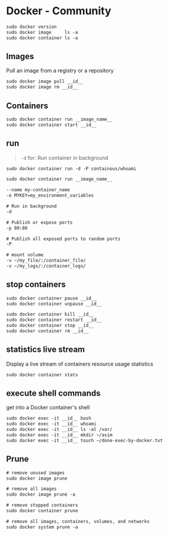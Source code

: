 # Docker - Community

```txt
sudo docker version
sudo docker image     ls -a
sudo docker container ls -a
```


## Images
Pull an image from a registry or a repository
```txt
sudo docker image pull __id__
sudo docker image rm __id__
```


## Containers
```txt
sudo docker container run __image_name__
sudo docker container start __id__
```


## run
> `-d` for: Run container in background
```txt
sudo docker container run -d -P containous/whoami

sudo docker container run __image_name__

--name my-container_name
-e MYKEY=my_environment_variables

# Run in background
-d

# Publish or expose ports
-p 80:80

# Publish all exposed ports to random ports
-P

# mount volume
-v ~/my_file/:/container_file/
-v ~/my_logs/:/container_logs/
```


## stop containers
```txt
sudo docker container pause __id__
sudo docker container unpause __id__

sudo docker container kill __id__
sudo docker container restart __id__
sudo docker container stop __id__
sudo docker container rm __id__
```


## statistics live stream
Display a live stream of containers resource usage statistics
```txt
sudo docker container stats
```


## execute shell commands
get into a Docker container's shell
```txt
sudo docker exec -it __id__ bash
sudo docker exec -it __id__ whoami
sudo docker exec -it __id__ ls -al /var/
sudo docker exec -it __id__ mkdir ~/asim
sudo docker exec -it __id__ touch ~/done-exec-by-docker.txt
```


## Prune
```txt
# remove unused images
sudo docker image prune

# remove all images
sudo docker image prune -a

# remove stopped containers
sudo docker container prune

# remove all images, containers, volumes, and networks
sudo docker system prune -a
```
